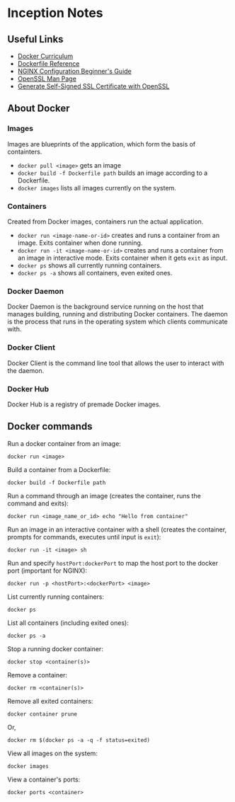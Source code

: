# Inception Notes

## Useful Links

* [Docker Curriculum](https://docker-curriculum.com/)
* [Dockerfile Reference](https://docs.docker.com/engine/reference/builder/)
* [NGINX Configuration Beginner's Guide](https://nginx.org/en/docs/beginners_guide.html)
* [OpenSSL Man Page](https://www.openssl.org/docs/man1.0.2/man1/openssl-req.html)
* [Generate Self-Signed SSL Certificate with OpenSSL](https://stackoverflow.com/a/10176685)


## About Docker

### Images

Images are blueprints of the application, which form the basis of containters. 

* `docker pull <image>` gets an image
* `docker build -f Dockerfile path` builds an image according to a Dockerfile.
* `docker images` lists all images currently on the system.

### Containers

Created from Docker images, containers run the actual application. 
* `docker run <image-name-or-id>` creates and runs a container from an image. Exits container when done running.
* `docker run -it <image-name-or-id>` creates and runs a container from an image in interactive mode. Exits container when it gets `exit` as input.
* `docker ps` shows all currently running containers.
* `docker ps -a` shows all containers, even exited ones.

### Docker Daemon
Docker Daemon is the background service running on the host that manages building, running and distributing Docker containers. The daemon is the process that runs in the operating system which clients communicate with.

### Docker Client
Docker Client is the command line tool that allows the user to interact with the daemon.

### Docker Hub
Docker Hub is a registry of premade Docker images.

## Docker commands

Run a docker container from an image:
```
docker run <image>
```

Build a container from a Dockerfile:
``` 
docker build -f Dockerfile path
```

Run a command through an image (creates the container, runs the command and exits):
```
docker run <image_name_or_id> echo "Hello from container"
```

Run an image in an interactive container with a shell (creates the container, prompts for commands, executes until input is `exit`):
```
docker run -it <image> sh
```

Run and specify `hostPort:dockerPort` to map the host port to the docker port (important for NGINX):
```
docker run -p <hostPort>:<dockerPort> <image>
```

List currently running containers:
```
docker ps
```

List all containers (including exited ones):
```
docker ps -a
```

Stop a running docker container:
```
docker stop <container(s)>
```

Remove a container:
```
docker rm <container(s)>
```

Remove all exited containers:
``` 
docker container prune
```
Or,
```
docker rm $(docker ps -a -q -f status=exited)
```

View all images on the system:
```
docker images
```
 
View a container's ports:
```
docker ports <container>
```

